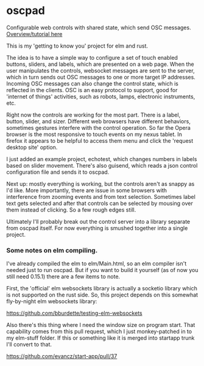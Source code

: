 # oscpad
Configurable web controls with shared state, which send OSC messages.  [Overview/tutorial here](https://github.com/bburdette/oscpad/wiki/Get-started-with-oscpad!)

This is my 'getting to know you' project for elm and rust.  

The idea is to have a simple way to configure a set of touch enabled buttons, sliders, and labels, which are presented on a web page.  When the user manipulates the controls, websocket messages are sent to the server, which in turn sends out OSC messages to one or more target IP addresses.  Incoming OSC messages can also change the control state, which is reflected in the clients.  OSC is an easy protocol to support, good for 'internet of things' activities, such as robots, lamps, electronic instruments, etc.

Right now the controls are working for the most part.  There is a label, button, slider, and sizer.  Different web browsers have different behaviors, sometimes gestures interfere with the control operation.  So far the Opera browser is the most responsive to touch events on my nexus tablet.  In firefox it appears to be helpful to access them menu and click the 'request desktop site' option.  

I just added an example project, echotest, which changes numbers in labels based on slider movement.  There's also guisend, which reads a json control configuration file and sends it to oscpad.  

Next up:  mostly everything is working, but the controls aren't as snappy as I'd like.  More importantly, there are issue in some browsers with interference from zooming events and from text selection.  Sometimes label text gets selected and after that controls can be selected by mousing over them instead of clicking.  So a few rough edges still.    

Ultimately I'll probably break out the control server into a library separate from oscpad itself.  For now everything is smushed together into a single project.  

### Some notes on elm compiling.

I've already compiled the elm to elm/Main.html, so an elm compiler isn't needed just to run oscpad.  But if you want to build it yourself (as of now you still need 0.15.1) there are a few items to note.

First, the 'official' elm websockets library is actually a socketio library which is not supported on the rust side. So, this project depends on this somewhat fly-by-night elm websockets library:

https://github.com/bburdette/testing-elm-websockets

Also there's this thing where I need the window size on program start.  That capability comes from this pull request, which I just monkey-patched in to my elm-stuff folder.  If this or something like it is merged into startapp trunk I'll convert to that.

https://github.com/evancz/start-app/pull/37

